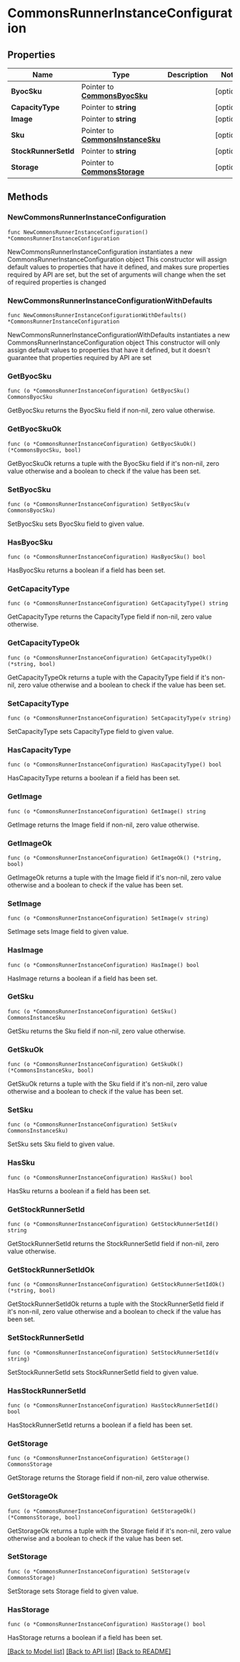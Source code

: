 # CommonsRunnerInstanceConfiguration

## Properties

Name | Type | Description | Notes
------------ | ------------- | ------------- | -------------
**ByocSku** | Pointer to [**CommonsByocSku**](CommonsByocSku.md) |  | [optional] 
**CapacityType** | Pointer to **string** |  | [optional] 
**Image** | Pointer to **string** |  | [optional] 
**Sku** | Pointer to [**CommonsInstanceSku**](CommonsInstanceSku.md) |  | [optional] 
**StockRunnerSetId** | Pointer to **string** |  | [optional] 
**Storage** | Pointer to [**CommonsStorage**](CommonsStorage.md) |  | [optional] 

## Methods

### NewCommonsRunnerInstanceConfiguration

`func NewCommonsRunnerInstanceConfiguration() *CommonsRunnerInstanceConfiguration`

NewCommonsRunnerInstanceConfiguration instantiates a new CommonsRunnerInstanceConfiguration object
This constructor will assign default values to properties that have it defined,
and makes sure properties required by API are set, but the set of arguments
will change when the set of required properties is changed

### NewCommonsRunnerInstanceConfigurationWithDefaults

`func NewCommonsRunnerInstanceConfigurationWithDefaults() *CommonsRunnerInstanceConfiguration`

NewCommonsRunnerInstanceConfigurationWithDefaults instantiates a new CommonsRunnerInstanceConfiguration object
This constructor will only assign default values to properties that have it defined,
but it doesn't guarantee that properties required by API are set

### GetByocSku

`func (o *CommonsRunnerInstanceConfiguration) GetByocSku() CommonsByocSku`

GetByocSku returns the ByocSku field if non-nil, zero value otherwise.

### GetByocSkuOk

`func (o *CommonsRunnerInstanceConfiguration) GetByocSkuOk() (*CommonsByocSku, bool)`

GetByocSkuOk returns a tuple with the ByocSku field if it's non-nil, zero value otherwise
and a boolean to check if the value has been set.

### SetByocSku

`func (o *CommonsRunnerInstanceConfiguration) SetByocSku(v CommonsByocSku)`

SetByocSku sets ByocSku field to given value.

### HasByocSku

`func (o *CommonsRunnerInstanceConfiguration) HasByocSku() bool`

HasByocSku returns a boolean if a field has been set.

### GetCapacityType

`func (o *CommonsRunnerInstanceConfiguration) GetCapacityType() string`

GetCapacityType returns the CapacityType field if non-nil, zero value otherwise.

### GetCapacityTypeOk

`func (o *CommonsRunnerInstanceConfiguration) GetCapacityTypeOk() (*string, bool)`

GetCapacityTypeOk returns a tuple with the CapacityType field if it's non-nil, zero value otherwise
and a boolean to check if the value has been set.

### SetCapacityType

`func (o *CommonsRunnerInstanceConfiguration) SetCapacityType(v string)`

SetCapacityType sets CapacityType field to given value.

### HasCapacityType

`func (o *CommonsRunnerInstanceConfiguration) HasCapacityType() bool`

HasCapacityType returns a boolean if a field has been set.

### GetImage

`func (o *CommonsRunnerInstanceConfiguration) GetImage() string`

GetImage returns the Image field if non-nil, zero value otherwise.

### GetImageOk

`func (o *CommonsRunnerInstanceConfiguration) GetImageOk() (*string, bool)`

GetImageOk returns a tuple with the Image field if it's non-nil, zero value otherwise
and a boolean to check if the value has been set.

### SetImage

`func (o *CommonsRunnerInstanceConfiguration) SetImage(v string)`

SetImage sets Image field to given value.

### HasImage

`func (o *CommonsRunnerInstanceConfiguration) HasImage() bool`

HasImage returns a boolean if a field has been set.

### GetSku

`func (o *CommonsRunnerInstanceConfiguration) GetSku() CommonsInstanceSku`

GetSku returns the Sku field if non-nil, zero value otherwise.

### GetSkuOk

`func (o *CommonsRunnerInstanceConfiguration) GetSkuOk() (*CommonsInstanceSku, bool)`

GetSkuOk returns a tuple with the Sku field if it's non-nil, zero value otherwise
and a boolean to check if the value has been set.

### SetSku

`func (o *CommonsRunnerInstanceConfiguration) SetSku(v CommonsInstanceSku)`

SetSku sets Sku field to given value.

### HasSku

`func (o *CommonsRunnerInstanceConfiguration) HasSku() bool`

HasSku returns a boolean if a field has been set.

### GetStockRunnerSetId

`func (o *CommonsRunnerInstanceConfiguration) GetStockRunnerSetId() string`

GetStockRunnerSetId returns the StockRunnerSetId field if non-nil, zero value otherwise.

### GetStockRunnerSetIdOk

`func (o *CommonsRunnerInstanceConfiguration) GetStockRunnerSetIdOk() (*string, bool)`

GetStockRunnerSetIdOk returns a tuple with the StockRunnerSetId field if it's non-nil, zero value otherwise
and a boolean to check if the value has been set.

### SetStockRunnerSetId

`func (o *CommonsRunnerInstanceConfiguration) SetStockRunnerSetId(v string)`

SetStockRunnerSetId sets StockRunnerSetId field to given value.

### HasStockRunnerSetId

`func (o *CommonsRunnerInstanceConfiguration) HasStockRunnerSetId() bool`

HasStockRunnerSetId returns a boolean if a field has been set.

### GetStorage

`func (o *CommonsRunnerInstanceConfiguration) GetStorage() CommonsStorage`

GetStorage returns the Storage field if non-nil, zero value otherwise.

### GetStorageOk

`func (o *CommonsRunnerInstanceConfiguration) GetStorageOk() (*CommonsStorage, bool)`

GetStorageOk returns a tuple with the Storage field if it's non-nil, zero value otherwise
and a boolean to check if the value has been set.

### SetStorage

`func (o *CommonsRunnerInstanceConfiguration) SetStorage(v CommonsStorage)`

SetStorage sets Storage field to given value.

### HasStorage

`func (o *CommonsRunnerInstanceConfiguration) HasStorage() bool`

HasStorage returns a boolean if a field has been set.


[[Back to Model list]](../README.md#documentation-for-models) [[Back to API list]](../README.md#documentation-for-api-endpoints) [[Back to README]](../README.md)


